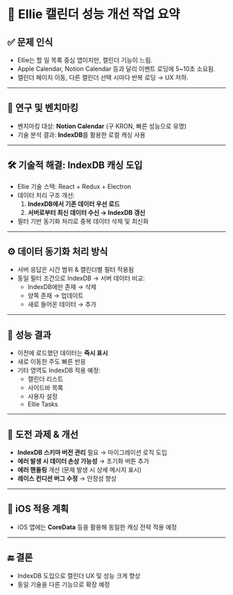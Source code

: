 # 📅 Ellie 캘린더 성능 개선 작업 요약

## ✅ 문제 인식
- Ellie는 할 일 목록 중심 앱이지만, 캘린더 기능이 느림.
- Apple Calendar, Notion Calendar 등과 달리 이벤트 로딩에 5~10초 소요됨.
- 캘린더 페이지 이동, 다른 캘린더 선택 시마다 반복 로딩 → UX 저하.

---

## 🧪 연구 및 벤치마킹
- 벤치마킹 대상: **Notion Calendar** (구 KRON, 빠른 성능으로 유명)
- 기술 분석 결과: **IndexDB**를 활용한 로컬 캐싱 사용

---

## 🛠️ 기술적 해결: IndexDB 캐싱 도입
- Ellie 기술 스택: React + Redux + Electron
- 데이터 처리 구조 개선:
  1. **IndexDB에서 기존 데이터 우선 로드**
  2. **서버로부터 최신 데이터 수신 → IndexDB 갱신**
- 필터 기반 동기화 처리로 중복 데이터 삭제 및 최신화

---

## ⚙️ 데이터 동기화 처리 방식
- 서버 응답은 시간 범위 & 캘린더별 필터 적용됨
- 동일 필터 조건으로 IndexDB → 서버 데이터 비교:
  - IndexDB에만 존재 → 삭제
  - 양쪽 존재 → 업데이트
  - 새로 들어온 데이터 → 추가

---

## 🧪 성능 결과
- 이전에 로드했던 데이터는 **즉시 표시**
- 새로 이동한 주도 빠른 반응
- 기타 영역도 IndexDB 적용 예정:
  - 캘린더 리스트
  - 사이드바 목록
  - 사용자 설정
  - Ellie Tasks

---

## 🧩 도전 과제 & 개선
- **IndexDB 스키마 버전 관리** 필요 → 마이그레이션 로직 도입
- **에러 발생 시 데이터 손상 가능성** → 초기화 버튼 추가
- **에러 핸들링** 개선 (문제 발생 시 상세 메시지 표시)
- **레이스 컨디션 버그 수정** → 안정성 향상

---

## 📱 iOS 적용 계획
- iOS 앱에는 **CoreData** 등을 활용해 동일한 캐싱 전략 적용 예정

---

## 🔚 결론
- IndexDB 도입으로 캘린더 UX 및 성능 크게 향상
- 동일 기술을 다른 기능으로 확장 예정